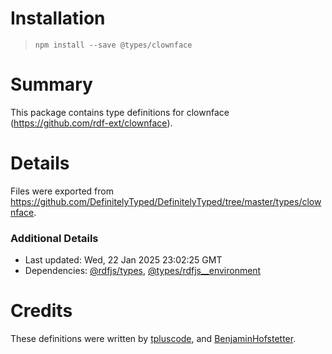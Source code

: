 # Installation
> `npm install --save @types/clownface`

# Summary
This package contains type definitions for clownface (https://github.com/rdf-ext/clownface).

# Details
Files were exported from https://github.com/DefinitelyTyped/DefinitelyTyped/tree/master/types/clownface.

### Additional Details
 * Last updated: Wed, 22 Jan 2025 23:02:25 GMT
 * Dependencies: [@rdfjs/types](https://npmjs.com/package/@rdfjs/types), [@types/rdfjs__environment](https://npmjs.com/package/@types/rdfjs__environment)

# Credits
These definitions were written by [tpluscode](https://github.com/tpluscode), and [BenjaminHofstetter](https://github.com/BenjaminHofstetter).
